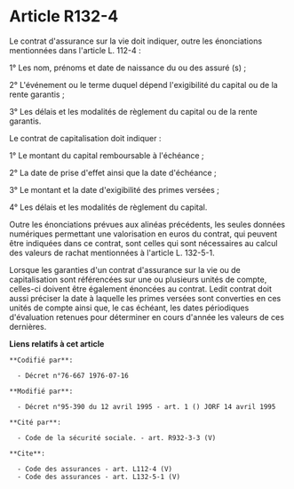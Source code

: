 # Article R132-4

Le contrat d'assurance sur la vie doit indiquer, outre les énonciations mentionnées dans l'article L. 112-4 : 

1° Les nom, prénoms et date de naissance du ou des assuré (s) ; 

2° L'événement ou le terme duquel dépend l'exigibilité du capital ou de la rente garantis ; 

3° Les délais et les modalités de règlement du capital ou de la rente garantis. 

Le contrat de capitalisation doit indiquer : 

1° Le montant du capital remboursable à l'échéance ; 

2° La date de prise d'effet ainsi que la date d'échéance ; 

3° Le montant et la date d'exigibilité des primes versées ; 

4° Les délais et les modalités de règlement du capital. 

Outre les énonciations prévues aux alinéas précédents, les seules données numériques permettant une valorisation en euros du
contrat, qui peuvent être indiquées dans ce contrat, sont celles qui sont nécessaires au calcul des valeurs de rachat
mentionnées à l'article L. 132-5-1. 

Lorsque les garanties d'un contrat d'assurance sur la vie ou de capitalisation sont référencées sur une ou plusieurs unités
de compte, celles-ci doivent être également énoncées au contrat. Ledit contrat doit aussi préciser la date à laquelle les
primes versées sont converties en ces unités de compte ainsi que, le cas échéant, les dates périodiques d'évaluation retenues
pour déterminer en cours d'année les valeurs de ces dernières.

**Liens relatifs à cet article**

	**Codifié par**:

	  - Décret n°76-667 1976-07-16

	**Modifié par**:

	  - Décret n°95-390 du 12 avril 1995 - art. 1 () JORF 14 avril 1995

	**Cité par**:

	  - Code de la sécurité sociale. - art. R932-3-3 (V)

	**Cite**:

	  - Code des assurances - art. L112-4 (V)
	  - Code des assurances - art. L132-5-1 (V)
